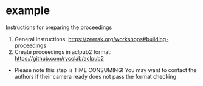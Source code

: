 # example

Instructions for preparing the proceedings

1. General instructions: https://zeerak.org/workshops#building-proceedings
2. Create proceedings in aclpub2 format: https://github.com/rycolab/aclpub2
- Please note this step is TIME CONSUMING! You may want to contact the authors if their camera ready does not pass the format checking
